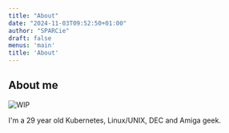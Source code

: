 ```yaml
---
title: "About"
date: "2024-11-03T09:52:50+01:00"
author: "SPARCie"
draft: false
menus: 'main'
title: 'About'
---
```

## About me


![WIP](/wip.png)

I'm a 29 year old Kubernetes, Linux/UNIX, DEC and Amiga geek. 